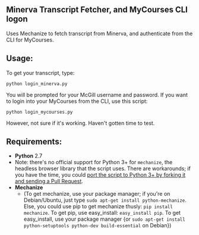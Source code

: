 Minerva Transcript Fetcher, and MyCourses CLI logon  
-----------
Uses Mechanize to fetch transcript from Minerva, and authenticate from the CLI for MyCourses.  

Usage:  
-----------
To get your transcript, type:
<pre><code>python login_minerva.py</code></pre>You will be prompted for your McGill username and password. If you want to login into your MyCourses from the CLI, use this script:  
<pre><code>python login_mycourses.py</code></pre>However, not sure if it's working. Haven't gotten time to test.

 Requirements:
------
* **Python** 2.7
* Note: there's no official support for Python 3+ for `mechanize`, the headless browser library that the script uses. There are workarounds; if you have the time, you could [port the script to Python 3+ by forking it and sending a Pull Request](https://github.com/ShivanKaul/mcgill-scripts#fork-destination-box).
* **Mechanize** 
	* (To get mechanize, use your package manager; if you're on Debian/Ubuntu, just type `sudo apt-get install python-mechanize`. Else, you could use pip to get mechanize thusly: `pip install mechanize`. To get pip, use easy_install: `easy_install pip`. To get easy_install, use your package manager {or `sudo apt-get install python-setuptools python-dev build-essential` on Debian})
